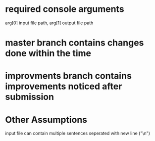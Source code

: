 # required console arguments #

arg[0] input file path,
arg[1] output file path

# master branch contains changes done within the time #


# improvments branch contains improvements noticed after submission #


# Other Assumptions #
input file can contain multiple sentences seperated with new line ("\n")
